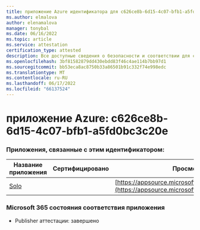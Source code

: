 ```yaml
---
title: приложение Azure идентификатора для c626ce8b-6d15-4c07-bfb1-a5fd0bc3c20e
ms.author: elmalova
author: elenamalova
manager: tonybal
ms.date: 06/16/2022
ms.topic: article
ms.service: attestation
certification_type: attested
description: Все доступные сведения о безопасности и соответствии для c626ce8b-6d15-4c07-bfb1-a5fd0bc3c20e.
ms.openlocfilehash: 3bf81582879dd430ebdd83f46c4ae114b7bb97d1
ms.sourcegitcommit: bb53eca8ac8750b33a86501b91c332f74e998edc
ms.translationtype: MT
ms.contentlocale: ru-RU
ms.lasthandoff: 06/17/2022
ms.locfileid: "66137524"
---
```

# <a name="azure-app-id-c626ce8b-6d15-4c07-bfb1-a5fd0bc3c20e"></a>приложение Azure: c626ce8b-6d15-4c07-bfb1-a5fd0bc3c20e


### <a name="apps-associated-with-this-id"></a>Приложения, связанные с этим идентификатором:
| **Название приложения** | **Сертифицировано** | **Просмотр в AppSource** |
|--------------|---------------|-----------------------|
| [Solo](../forward/WA200003826.md) |  | [https://appsource.microsoft.com/product/office/WA200003826](https://appsource.microsoft.com/product/office/WA200003826) |

### <a name="microsoft-365-app-compliance-status"></a>Microsoft 365 состояния соответствия приложения
- Publisher аттестации: завершено
